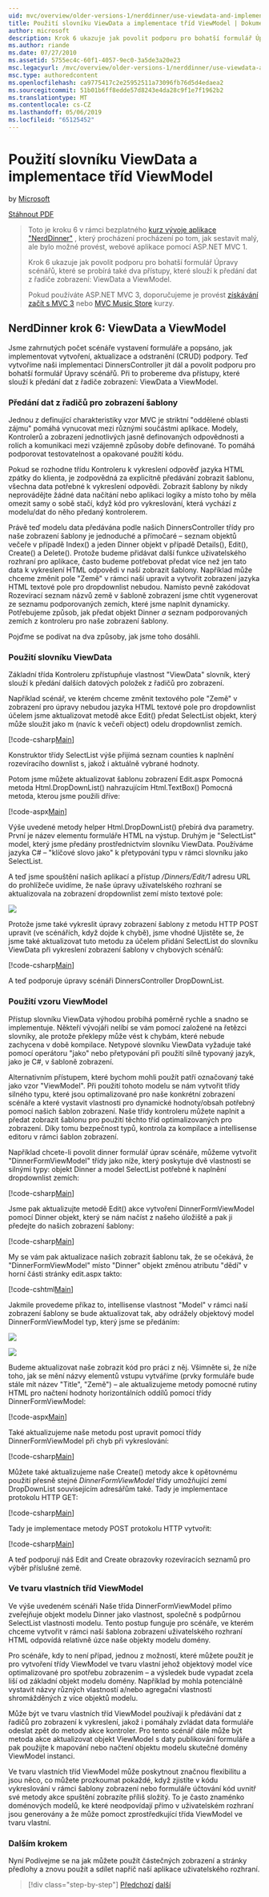 ```yaml
---
uid: mvc/overview/older-versions-1/nerddinner/use-viewdata-and-implement-viewmodel-classes
title: Použití slovníku ViewData a implementace tříd ViewModel | Dokumentace Microsoftu
author: microsoft
description: Krok 6 ukazuje jak povolit podporu pro bohatší formulář Úpravy scénářů, které se probírá také dva přístupy, které slouží k předání dat z řadiče zobrazení:...
ms.author: riande
ms.date: 07/27/2010
ms.assetid: 5755ec4c-60f1-4057-9ec0-3a5de3a20e23
msc.legacyurl: /mvc/overview/older-versions-1/nerddinner/use-viewdata-and-implement-viewmodel-classes
msc.type: authoredcontent
ms.openlocfilehash: ca9775417c2e25952511a73096fb76d5d4edaea2
ms.sourcegitcommit: 51b01b6ff8edde57d8243e4da28c9f1e7f1962b2
ms.translationtype: MT
ms.contentlocale: cs-CZ
ms.lasthandoff: 05/06/2019
ms.locfileid: "65125452"
---
```

# <a name="use-viewdata-and-implement-viewmodel-classes"></a>Použití slovníku ViewData a implementace tříd ViewModel

by [Microsoft](https://github.com/microsoft)

[Stáhnout PDF](http://aspnetmvcbook.s3.amazonaws.com/aspnetmvc-nerdinner_v1.pdf)

> Toto je kroku 6 v rámci bezplatného [kurz vývoje aplikace "NerdDinner"](introducing-the-nerddinner-tutorial.md) , který procházení procházení po tom, jak sestavit malý, ale bylo možné provést, webové aplikace pomocí ASP.NET MVC 1.
> 
> Krok 6 ukazuje jak povolit podporu pro bohatší formulář Úpravy scénářů, které se probírá také dva přístupy, které slouží k předání dat z řadiče zobrazení: ViewData a ViewModel.
> 
> Pokud používáte ASP.NET MVC 3, doporučujeme je provést [získávání začít s MVC 3](../../older-versions/getting-started-with-aspnet-mvc3/cs/intro-to-aspnet-mvc-3.md) nebo [MVC Music Store](../../older-versions/mvc-music-store/mvc-music-store-part-1.md) kurzy.

## <a name="nerddinner-step-6-viewdata-and-viewmodel"></a>NerdDinner krok 6: ViewData a ViewModel

Jsme zahrnutých počet scénáře vystavení formuláře a popsáno, jak implementovat vytvoření, aktualizace a odstranění (CRUD) podpory. Teď vytvoříme naši implementaci DinnersController jít dál a povolit podporu pro bohatší formulář Úpravy scénářů. Při to probereme dva přístupy, které slouží k předání dat z řadiče zobrazení: ViewData a ViewModel.

### <a name="passing-data-from-controllers-to-view-templates"></a>Předání dat z řadičů pro zobrazení šablony

Jednou z definující charakteristiky vzor MVC je striktní "oddělené oblasti zájmu" pomáhá vynucovat mezi různými součástmi aplikace. Modely, Kontrolerů a zobrazení jednotlivých jasně definovaných odpovědnosti a rolích a komunikaci mezi vzájemně způsoby dobře definované. To pomáhá podporovat testovatelnost a opakované použití kódu.

Pokud se rozhodne třídu Kontroleru k vykreslení odpověď jazyka HTML zpátky do klienta, je zodpovědná za explicitně předávání zobrazit šablonu, všechna data potřebné k vykreslení odpovědi. Zobrazit šablony by nikdy neprovádějte žádné data načítání nebo aplikaci logiky a místo toho by měla omezit samy o sobě stačí, když kód pro vykreslování, která vychází z modelu/dat do něho předaný kontrolerem.

Právě teď modelu data předávána podle našich DinnersController třídy pro naše zobrazení šablony je jednoduché a přímočaré – seznam objektů večeře v případě Index() a jeden Dinner objekt v případě Details(), Edit(), Create() a Delete(). Protože budeme přidávat další funkce uživatelského rozhraní pro aplikace, často budeme potřebovat předat více než jen tato data k vykreslení HTML odpovědi v naší zobrazit šablony. Například může chceme změnit pole "Země" v rámci naší upravit a vytvořit zobrazení jazyka HTML textové pole pro dropdownlist nebudou. Namísto pevně zakódovat Rozevírací seznam názvů země v šabloně zobrazení jsme chtít vygenerovat ze seznamu podporovaných zemích, které jsme naplnit dynamicky. Potřebujeme způsob, jak předat objekt Dinner *a* seznam podporovaných zemích z kontroleru pro naše zobrazení šablony.

Pojďme se podívat na dva způsoby, jak jsme toho dosáhli.

### <a name="using-the-viewdata-dictionary"></a>Použití slovníku ViewData

Základní třída Kontroleru zpřístupňuje vlastnost "ViewData" slovník, který slouží k předání dalších datových položek z řadičů pro zobrazení.

Například scénář, ve kterém chceme změnit textového pole "Země" v zobrazení pro úpravy nebudou jazyka HTML textové pole pro dropdownlist účelem jsme aktualizovat metodě akce Edit() předat SelectList objekt, který může sloužit jako m (navíc k večeři object) odelu dropdownlist zemích.

[!code-csharp[Main](use-viewdata-and-implement-viewmodel-classes/samples/sample1.cs)]

Konstruktor třídy SelectList výše přijímá seznam counties k naplnění rozevíracího downlist s, jakož i aktuálně vybrané hodnoty.

Potom jsme můžete aktualizovat šablonu zobrazení Edit.aspx Pomocná metoda Html.DropDownList() nahrazujícím Html.TextBox() Pomocná metoda, kterou jsme použili dříve:

[!code-aspx[Main](use-viewdata-and-implement-viewmodel-classes/samples/sample2.aspx)]

Výše uvedené metody helper Html.DropDownList() přebírá dva parametry. První je název elementu formuláře HTML na výstup. Druhým je "SelectList" model, který jsme předány prostřednictvím slovníku ViewData. Používáme jazyka C# – "klíčové slovo jako" k přetypování typu v rámci slovníku jako SelectList.

A teď jsme spouštění našich aplikací a přístup */Dinners/Edit/1* adresu URL do prohlížeče uvidíme, že naše úpravy uživatelského rozhraní se aktualizovala na zobrazení dropdownlist zemí místo textové pole:

![](use-viewdata-and-implement-viewmodel-classes/_static/image1.png)

Protože jsme také vykreslit úpravy zobrazení šablony z metodu HTTP POST upravit (ve scénářích, když dojde k chybě), jsme vhodné Ujistěte se, že jsme také aktualizovat tuto metodu za účelem přidání SelectList do slovníku ViewData při vykreslení zobrazení šablony v chybových scénářů:

[!code-csharp[Main](use-viewdata-and-implement-viewmodel-classes/samples/sample3.cs)]

A teď podporuje úpravy scénáři DinnersController DropDownList.

### <a name="using-a-viewmodel-pattern"></a>Použití vzoru ViewModel

Přístup slovníku ViewData výhodou probíhá poměrně rychle a snadno se implementuje. Někteří vývojáři nelíbí se vám pomocí založené na řetězci slovníky, ale protože překlepy může vést k chybám, které nebude zachycena v době kompilace. Netypové slovníku ViewData vyžaduje také pomocí operátoru "jako" nebo přetypování při použití silně typovaný jazyk, jako je C#, v šabloně zobrazení.

Alternativním přístupem, které bychom mohli použít patří označovaný také jako vzor "ViewModel". Při použití tohoto modelu se nám vytvořit třídy silného typu, které jsou optimalizované pro naše konkrétní zobrazení scénáře a které vystavit vlastnosti pro dynamické hodnoty/obsah potřebný pomocí našich šablon zobrazení. Naše třídy kontroleru můžete naplnit a předat zobrazit šablonu pro použití těchto tříd optimalizovaných pro zobrazení. Díky tomu bezpečnost typů, kontrola za kompilace a intellisense editoru v rámci šablon zobrazení.

Například chcete-li povolit dinner formulář úprav scénáře, můžeme vytvořit "DinnerFormViewModel" třídy jako níže, který poskytuje dvě vlastnosti se silnými typy: objekt Dinner a model SelectList potřebné k naplnění dropdownlist zemích:

[!code-csharp[Main](use-viewdata-and-implement-viewmodel-classes/samples/sample4.cs)]

Jsme pak aktualizujte metodě Edit() akce vytvoření DinnerFormViewModel pomocí Dinner objekt, který se nám načíst z našeho úložiště a pak ji předejte do našich zobrazení šablony:

[!code-csharp[Main](use-viewdata-and-implement-viewmodel-classes/samples/sample5.cs)]

My se vám pak aktualizace našich zobrazit šablonu tak, že se očekává, že "DinnerFormViewModel" místo "Dinner" objekt změnou atributu "dědí" v horní části stránky edit.aspx takto:

[!code-cshtml[Main](use-viewdata-and-implement-viewmodel-classes/samples/sample6.cshtml)]

Jakmile provedeme příkaz to, intellisense vlastnost "Model" v rámci naší zobrazení šablony se bude aktualizovat tak, aby odrážely objektový model DinnerFormViewModel typ, který jsme se předáním:

![](use-viewdata-and-implement-viewmodel-classes/_static/image2.png)

![](use-viewdata-and-implement-viewmodel-classes/_static/image3.png)

Budeme aktualizovat naše zobrazit kód pro práci z něj. Všimněte si, že níže toho, jak se mění názvy elementů vstupu vytváříme (prvky formuláře bude stále mít název "Title", "Země") – ale aktualizujeme metody pomocné rutiny HTML pro načtení hodnoty horizontálních oddílů pomocí třídy DinnerFormViewModel:

[!code-aspx[Main](use-viewdata-and-implement-viewmodel-classes/samples/sample7.aspx)]

Také aktualizujeme naše metodu post upravit pomocí třídy DinnerFormViewModel při chyb při vykreslování:

[!code-csharp[Main](use-viewdata-and-implement-viewmodel-classes/samples/sample8.cs)]

Můžete také aktualizujeme naše Create() metody akce k opětovnému použití přesně stejné *DinnerFormViewModel* třídy umožňující zemí DropDownList souvisejícím adresářům také. Tady je implementace protokolu HTTP GET:

[!code-csharp[Main](use-viewdata-and-implement-viewmodel-classes/samples/sample9.cs)]

Tady je implementace metody POST protokolu HTTP vytvořit:

[!code-csharp[Main](use-viewdata-and-implement-viewmodel-classes/samples/sample10.cs)]

A teď podporují náš Edit and Create obrazovky rozevíracích seznamů pro výběr příslušné země.

### <a name="custom-shaped-viewmodel-classes"></a>Ve tvaru vlastních tříd ViewModel

Ve výše uvedeném scénáři Naše třída DinnerFormViewModel přímo zveřejňuje objekt modelu Dinner jako vlastnost, společně s podpůrnou SelectList vlastnosti modelu. Tento postup funguje pro scénáře, ve kterém chceme vytvořit v rámci naší šablona zobrazení uživatelského rozhraní HTML odpovídá relativně úzce naše objekty modelu domény.

Pro scénáře, kdy to není případ, jednou z možností, které můžete použít je pro vytvoření třídy ViewModel ve tvaru vlastní jehož objektový model více optimalizované pro spotřebu zobrazením – a výsledek bude vypadat zcela liší od základní objekt modelu domény. Například by mohla potenciálně vystavit názvy různých vlastností a/nebo agregační vlastností shromážděných z více objektů modelu.

Může být ve tvaru vlastních tříd ViewModel používají k předávání dat z řadičů pro zobrazení k vykreslení, jakož i pomáhaly zvládat data formuláře odeslat zpět do metody akce kontroler. Pro tento scénář dále může být metoda akce aktualizovat objekt ViewModel s daty publikování formuláře a pak použijte k mapování nebo načtení objektu modelu skutečné domény ViewModel instanci.

Ve tvaru vlastních tříd ViewModel může poskytnout značnou flexibilitu a jsou něco, co můžete prozkoumat pokaždé, když zjistíte v kódu vykreslování v rámci šablony zobrazení nebo formuláře účtování kód uvnitř své metody akce spuštění zobrazíte příliš složitý. To je často znaménko doménových modelů, ke které neodpovídají přímo v uživatelském rozhraní jsou generovány a že může pomoct zprostředkující třída ViewModel ve tvaru vlastní.

### <a name="next-step"></a>Dalším krokem

Nyní Podívejme se na jak můžete použít částečných zobrazení a stránky předlohy a znovu použít a sdílet napříč naší aplikace uživatelského rozhraní.

> [!div class="step-by-step"]
> [Předchozí](provide-crud-create-read-update-delete-data-form-entry-support.md)
> [další](re-use-ui-using-master-pages-and-partials.md)
